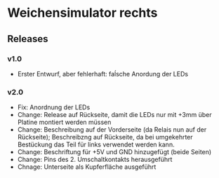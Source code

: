# Weichensimulator rechts

## Releases
### v1.0

* Erster Entwurf, aber fehlerhaft: faĺsche Anordung der LEDs
### v2.0

* Fix: Anordnung der LEDs
* Change: Release auf Rückseite, damit die LEDs nur mit +3mm über Platine montiert werden müssen
* Change: Beschreibung auf der Vorderseite (da Relais nun auf der Rückseite); Beschreibzng auf Rückseite, da bei umgekehrter Bestückung das Teil für links verwendet werden kann.
* Change: Beschriftung für +5V und GND hinzugefügt (beide Seiten)
* Change: Pins des 2. Umschaltkontakts herausgeführt
* Chnage: Unterseite als Kupferfläche ausgeführt
